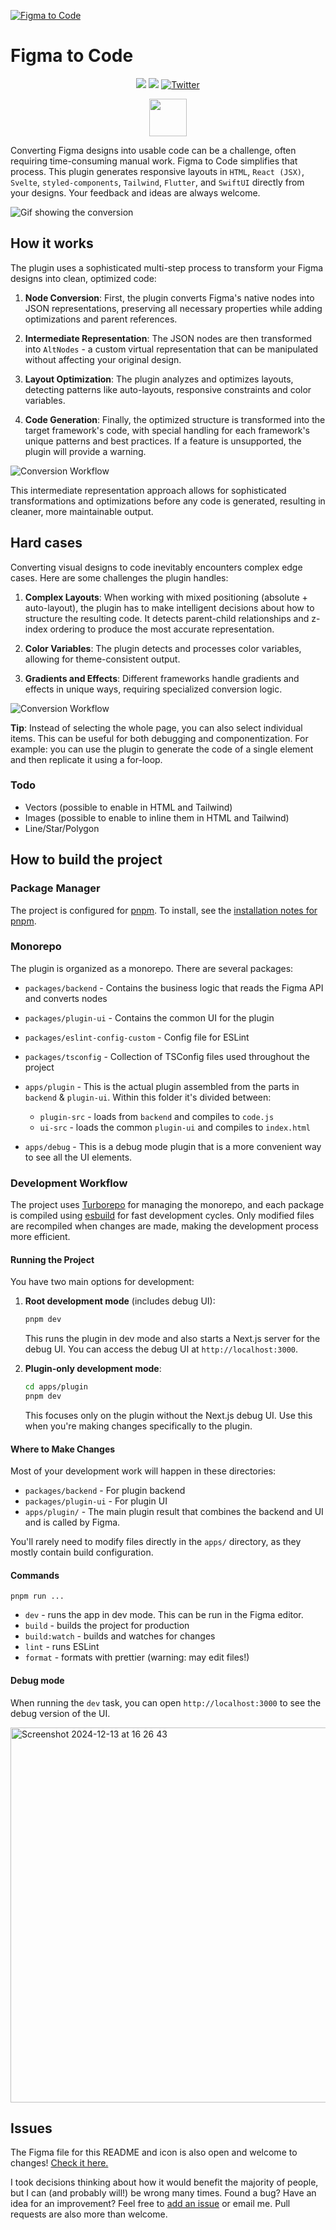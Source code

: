 <!-- <p align="center"><img src="assets/icon_256.png" alt="Figma to Code" height="128px"></p> -->

[![Figma to Code](assets/git_preview.png)](https://www.figma.com/community/plugin/842128343887142055)

# Figma to Code

<p align="center">
<a href="https://github.com/bernaferrari/FigmaToCode/actions/"><img src="https://github.com/bernaferrari/FigmaToCode/workflows/CI/badge.svg"/></a>
<a href="https://codecov.io/gh/bernaferrari/FigmaToCode"><img src="https://codecov.io/gh/bernaferrari/FigmaToCode/branch/master/graph/badge.svg" /></a>
<a href="http://twitter.com/bernaferrari">
<img src="https://img.shields.io/badge/Twitter-@bernaferrari-brightgreen.svg?style=flat" alt="Twitter"/></a>
</p><p align="center">
<a href="https://www.figma.com/community/plugin/842128343887142055"><img src="assets/badge.png" height="60"/></a>
</p>

Converting Figma designs into usable code can be a challenge, often requiring time-consuming manual work. Figma to Code simplifies that process. This plugin generates responsive layouts in `HTML`, `React (JSX)`, `Svelte`, `styled-components`, `Tailwind`, `Flutter`, and `SwiftUI` directly from your designs. Your feedback and ideas are always welcome.

![Gif showing the conversion](assets/lossy_gif.gif)

## How it works

The plugin uses a sophisticated multi-step process to transform your Figma designs into clean, optimized code:

1. **Node Conversion**: First, the plugin converts Figma's native nodes into JSON representations, preserving all necessary properties while adding optimizations and parent references.

2. **Intermediate Representation**: The JSON nodes are then transformed into `AltNodes` - a custom virtual representation that can be manipulated without affecting your original design.

3. **Layout Optimization**: The plugin analyzes and optimizes layouts, detecting patterns like auto-layouts, responsive constraints and color variables.

4. **Code Generation**: Finally, the optimized structure is transformed into the target framework's code, with special handling for each framework's unique patterns and best practices. If a feature is unsupported, the plugin will provide a warning.

![Conversion Workflow](assets/workflow.png)

This intermediate representation approach allows for sophisticated transformations and optimizations before any code is generated, resulting in cleaner, more maintainable output.

## Hard cases

Converting visual designs to code inevitably encounters complex edge cases. Here are some challenges the plugin handles:

1. **Complex Layouts**: When working with mixed positioning (absolute + auto-layout), the plugin has to make intelligent decisions about how to structure the resulting code. It detects parent-child relationships and z-index ordering to produce the most accurate representation.

2. **Color Variables**: The plugin detects and processes color variables, allowing for theme-consistent output.

3. **Gradients and Effects**: Different frameworks handle gradients and effects in unique ways, requiring specialized conversion logic.

![Conversion Workflow](assets/examples.png)

**Tip**: Instead of selecting the whole page, you can also select individual items. This can be useful for both debugging and componentization. For example: you can use the plugin to generate the code of a single element and then replicate it using a for-loop.

### Todo

- Vectors (possible to enable in HTML and Tailwind)
- Images (possible to enable to inline them in HTML and Tailwind)
- Line/Star/Polygon

## How to build the project

### Package Manager

The project is configured for [pnpm](https://pnpm.io/). To install, see the [installation notes for pnpm](https://pnpm.io/installation).

### Monorepo

The plugin is organized as a monorepo. There are several packages:

- `packages/backend` - Contains the business logic that reads the Figma API and converts nodes
- `packages/plugin-ui` - Contains the common UI for the plugin
- `packages/eslint-config-custom` - Config file for ESLint
- `packages/tsconfig` - Collection of TSConfig files used throughout the project

- `apps/plugin` - This is the actual plugin assembled from the parts in `backend` & `plugin-ui`. Within this folder it's divided between:
  - `plugin-src` - loads from `backend` and compiles to `code.js`
  - `ui-src` - loads the common `plugin-ui` and compiles to `index.html`
- `apps/debug` - This is a debug mode plugin that is a more convenient way to see all the UI elements.

### Development Workflow

The project uses [Turborepo](https://turbo.build/) for managing the monorepo, and each package is compiled using [esbuild](https://esbuild.github.io/) for fast development cycles. Only modified files are recompiled when changes are made, making the development process more efficient.

#### Running the Project

You have two main options for development:

1. **Root development mode** (includes debug UI):

   ```bash
   pnpm dev
   ```

   This runs the plugin in dev mode and also starts a Next.js server for the debug UI. You can access the debug UI at `http://localhost:3000`.

2. **Plugin-only development mode**:

   ```bash
   cd apps/plugin
   pnpm dev
   ```

   This focuses only on the plugin without the Next.js debug UI. Use this when you're making changes specifically to the plugin.

#### Where to Make Changes

Most of your development work will happen in these directories:

- `packages/backend` - For plugin backend
- `packages/plugin-ui` - For plugin UI
- `apps/plugin/` - The main plugin result that combines the backend and UI and is called by Figma.

You'll rarely need to modify files directly in the `apps/` directory, as they mostly contain build configuration.

#### Commands

`pnpm run ...`

- `dev` - runs the app in dev mode. This can be run in the Figma editor.
- `build` - builds the project for production
- `build:watch` - builds and watches for changes
- `lint` - runs ESLint
- `format` - formats with prettier (warning: may edit files!)

#### Debug mode

When running the `dev` task, you can open `http://localhost:3000` to see the debug version of the UI.

<img width="600" alt="Screenshot 2024-12-13 at 16 26 43" src="https://github.com/user-attachments/assets/427fb066-70e1-47bd-8718-51f7f4d83e35" />

## Issues

The Figma file for this README and icon is also open and welcome to changes! [Check it here.](https://www.figma.com/file/8buWpm6Mpq4yK9MhbkcdJB/Figma-to-Code)

I took decisions thinking about how it would benefit the majority of people, but I can (and probably will!) be wrong many times. Found a bug? Have an idea for an improvement? Feel free to [add an issue](../../issues) or email me. Pull requests are also more than welcome.
